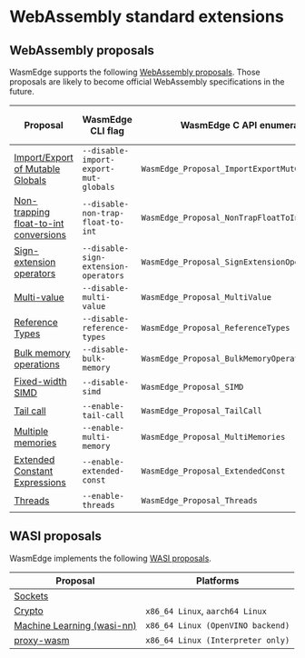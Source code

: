 # WebAssembly standard extensions

## WebAssembly proposals

WasmEdge supports the following [WebAssembly proposals](https://github.com/WebAssembly/proposals). Those proposals are likely to become official WebAssembly specifications in the future.

| Proposal                                  | WasmEdge CLI flag                     | WasmEdge C API enumeration                       | Default turning on | Interpreter mode | AOT mode |
| ----------------------------------------- | ------------------------------------- | ------------------------------------------------ | ------------------ | ---------------- | -------- |
| [Import/Export of Mutable Globals][]      | `--disable-import-export-mut-globals` | `WasmEdge_Proposal_ImportExportMutGlobals`       | ✓ | ✓ | ✓ |
| [Non-trapping float-to-int conversions][] | `--disable-non-trap-float-to-int`     | `WasmEdge_Proposal_NonTrapFloatToIntConversions` | ✓ | ✓ | ✓ |
| [Sign-extension operators][]              | `--disable-sign-extension-operators`  | `WasmEdge_Proposal_SignExtensionOperators`       | ✓ | ✓ | ✓ |
| [Multi-value][]                           | `--disable-multi-value`               | `WasmEdge_Proposal_MultiValue`                   | ✓ | ✓ | ✓ |
| [Reference Types][]                       | `--disable-reference-types`           | `WasmEdge_Proposal_ReferenceTypes`               | ✓ | ✓ | ✓ |
| [Bulk memory operations][]                | `--disable-bulk-memory`               | `WasmEdge_Proposal_BulkMemoryOperations`         | ✓ | ✓ | ✓ |
| [Fixed-width SIMD][]                      | `--disable-simd`                      | `WasmEdge_Proposal_SIMD`                         | ✓ | ✓ | ✓ |
| [Tail call][]                             | `--enable-tail-call`                  | `WasmEdge_Proposal_TailCall`                     |   | ✓ | ✓ |
| [Multiple memories][]                     | `--enable-multi-memory`               | `WasmEdge_Proposal_MultiMemories`                |   | ✓ | ✓ |
| [Extended Constant Expressions][]         | `--enable-extended-const`             | `WasmEdge_Proposal_ExtendedConst`                |   | ✓ | ✓ |
| [Threads][]                               | `--enable-threads`                    | `WasmEdge_Proposal_Threads`                      |   | ✓ | ✓ |

[Import/Export of Mutable Globals]: https://github.com/WebAssembly/mutable-global
[Non-trapping float-to-int conversions]: https://github.com/WebAssembly/nontrapping-float-to-int-conversions
[Sign-extension operators]: https://github.com/WebAssembly/sign-extension-ops
[Multi-value]: https://github.com/WebAssembly/multi-value
[Reference Types]: https://github.com/WebAssembly/reference-types
[Bulk memory operations]: https://github.com/WebAssembly/bulk-memory-operations
[Fixed-width SIMD]: https://github.com/webassembly/simd
[Tail call]: https://github.com/WebAssembly/tail-call
[Multiple memories]: https://github.com/WebAssembly/multi-memory
[Extended Constant Expressions]: https://github.com/WebAssembly/extended-const
[Threads]: https://github.com/webassembly/threads

## WASI proposals

WasmEdge implements the following [WASI proposals](https://github.com/WebAssembly/WASI/blob/main/Proposals.md).

| Proposal                       | Platforms                         |
| ------------------------------ | --------------------------------- |
| [Sockets][]                    |                                   |
| [Crypto][]                     | `x86_64 Linux`, `aarch64 Linux`   |
| [Machine Learning (wasi-nn)][] | `x86_64 Linux (OpenVINO backend)` |
| [proxy-wasm][]                 | `x86_64 Linux (Interpreter only)` |

[Sockets]: https://github.com/WebAssembly/wasi-sockets
[Crypto]: https://github.com/WebAssembly/wasi-crypto
[Machine Learning (wasi-nn)]: https://github.com/WebAssembly/wasi-nn
[proxy-wasm]: https://github.com/proxy-wasm/spec
